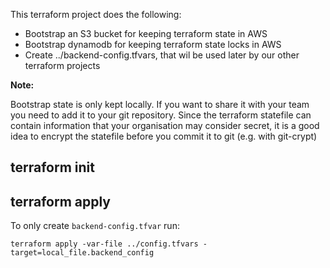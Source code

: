 This terraform project does the following:

- Bootstrap an S3 bucket for keeping terraform state in AWS
- Bootstrap dynamodb for keeping terraform state locks in AWS
- Create ../backend-config.tfvars, that wil be used later by
  our other terraform projects

**Note:**

  Bootstrap state is only kept locally. If you want to share it with your team
  you need to add it to your git repository. Since the terraform statefile can
  contain information that your organisation may consider secret, it is a good
  idea to encrypt the statefile before you commit it to git (e.g. with git-crypt)

## terraform init

## terraform apply

To only create `backend-config.tfvar` run:

`terraform apply -var-file ../config.tfvars -target=local_file.backend_config`